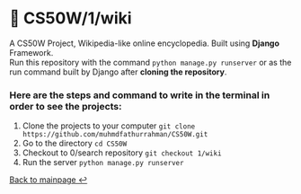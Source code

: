 # 📃 CS50W/1/wiki
A CS50W Project, Wikipedia-like online encyclopedia. Built using **Django** Framework. <br>
Run this repository with the command `python manage.py runserver` or as the run command built by Django after **cloning the repository**.

### Here are the steps and command to write in the terminal in order to see the projects:
1. Clone the projects to your computer `git clone https://github.com/muhmdfathurrahman/CS50W.git`
2. Go to the directory `cd CS50W`
3. Checkout to 0/search repository `git checkout 1/wiki`
4. Run the server `python manage.py runserver`

[Back to mainpage ↩️](https://github.com/muhmdfathurrahman/CS50W/)
